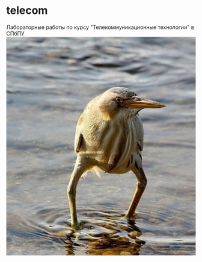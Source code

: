 # telecom
Лабораторные работы по курсу "Телекоммуникационные технологии" в СПбПУ
<img src="000.jpg">
